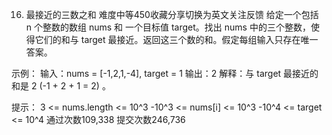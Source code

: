 16. 最接近的三数之和
难度中等450收藏分享切换为英文关注反馈
给定一个包括 n 个整数的数组 nums 和 一个目标值 target。找出 nums 中的三个整数，使得它们的和与 target 最接近。返回这三个数的和。假定每组输入只存在唯一答案。
 
示例：
输入：nums = [-1,2,1,-4], target = 1
输出：2
解释：与 target 最接近的和是 2 (-1 + 2 + 1 = 2) 。
 
提示：
3 <= nums.length <= 10^3
-10^3 <= nums[i] <= 10^3
-10^4 <= target <= 10^4
通过次数109,338
提交次数246,736